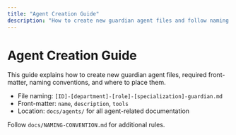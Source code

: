 ```yaml
---
title: "Agent Creation Guide"
description: "How to create new guardian agent files and follow naming conventions."
---
```


# Agent Creation Guide

This guide explains how to create new guardian agent files, required front-matter, naming conventions, and where to place them.

- File naming: `[ID]-[department]-[role]-[specialization]-guardian.md`
- Front-matter: `name`, `description`, `tools`
- Location: `docs/agents/` for all agent-related documentation

Follow `docs/NAMING-CONVENTION.md` for additional rules.

